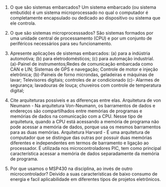 1. O que são sistemas embarcados?
Um sistema embarcado (ou sistema embutido) é um sistema microprocessado no qual o computador é completamente encapsulado ou dedicado ao dispositivo ou sistema que ele controla. 

2. O que são sistemas microprocesssados?
São sistemas formados por uma unidade central de processamento (CPU) e por um conjunto de periféricos necessários para seu funcionamento.

3. Apresente aplicações de sistemas embarcados: (a) para a indústria automotiva; (b) para eletrodomésticos; (c) para automação industrial.
(a)-Painel de instrumentos;Redes de comunicação embarcada como CAN e LIN; Sistemas de GPS e navegação; Controle de motor e injeção eletrônica;
(b)-Paineis de forno microndas, geladeiras e máquinas de lavar; Televisores digitais; controles de ar condicionado 
(c)- Alarmes de segurança; lavadouras de louça; chuveiros com controle de temperatura digital;

4. Cite arquiteturas possíveis e as diferenças entre elas.
Arquitetura de von Neumann - Na arquitetura Von-Neumann, os barramentos de dados e endereços são compartilhados entre memórias de programas e memórias de dados na comunicação com a CPU. Nesse tipo de arquitetura, quando a CPU está acessando a memória de programa não pode acessar a memória de dados, porque usa os mesmos barramentos para as duas memórias.
Arquitetura Harvard - É uma arquitetura de computador que se distingue das outras por possuir duas memórias diferentes e independentes em termos de barramento e ligação ao processador. É utilizada nos microcontroladores PIC, tem como principal característica acessar a memória de dados separadamente da memória de programa.

5. Por que usamos o MSP430 na disciplina, ao invés de outro microcontrolador?
Deivido a suas características de baixo consumo de energia e facil aplicabilidade em diferentes tipos de projetos eletrônicos. 
